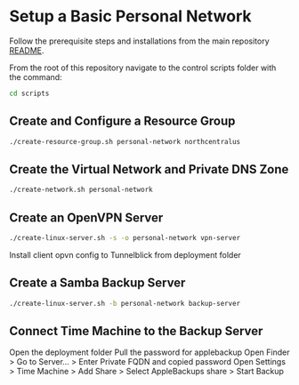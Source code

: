 # Setup a Basic Personal Network

Follow the prerequisite steps and installations from the main repository
[README](./README.md).

From the root of this repository navigate to the control scripts folder with
the command:

```bash
cd scripts
```

## Create and Configure a Resource Group

```bash
./create-resource-group.sh personal-network northcentralus
```

## Create the Virtual Network and Private DNS Zone

```bash
./create-network.sh personal-network
```

## Create an OpenVPN Server

```bash
./create-linux-server.sh -s -o personal-network vpn-server
```

Install client opvn config to Tunnelblick from deployment folder

## Create a Samba Backup Server

```bash
./create-linux-server.sh -b personal-network backup-server
```

## Connect Time Machine to the Backup Server

Open the deployment folder
Pull the password for applebackup
Open Finder > Go to Server... > Enter Private FQDN and copied password
Open Settings > Time Machine > Add Share > Select AppleBackups share > Start Backup
